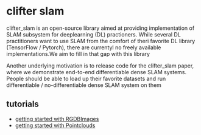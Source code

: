 # clifter slam

clifter_slam is an open-source library aimed at providing implementation of SLAM subsystem for deeplearning (DL) practioners. While several DL practitioners want to use SLAM from the comfort of theri favorite DL library (TensorFlow / Pytorch), there are currentyl no freely available implementations.We aim to fill in that gap with this library

Another underlying motivation is to release code for the clifter_slam paper, where we demonstrate end-to-end differentiable dense SLAM systems. People should be able to load up their favorite datasets and run differentiable / no-differentiable dense SLAM system on them

## tutorials
- [getting started with RGDBImages](RGBDImages.md)
- [getting started with Pointclouds](Pointclouds.md)